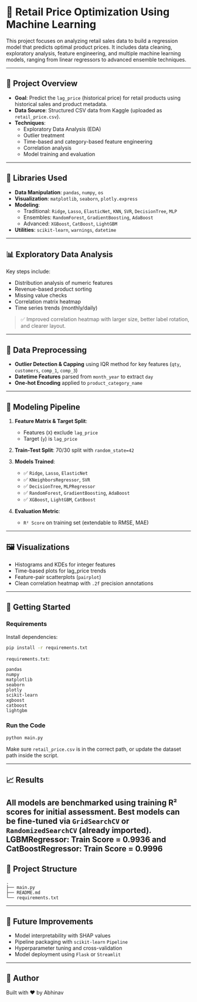 # 🛒 Retail Price Optimization Using Machine Learning

This project focuses on analyzing retail sales data to build a regression model that predicts optimal product prices. It includes data cleaning, exploratory analysis, feature engineering, and multiple machine learning models, ranging from linear regressors to advanced ensemble techniques.

---

## 📌 Project Overview

- **Goal**: Predict the `lag_price` (historical price) for retail products using historical sales and product metadata.
- **Data Source**: Structured CSV data from Kaggle (uploaded as `retail_price.csv`).
- **Techniques**:
  - Exploratory Data Analysis (EDA)
  - Outlier treatment
  - Time-based and category-based feature engineering
  - Correlation analysis
  - Model training and evaluation

---

## 🧰 Libraries Used

- **Data Manipulation**: `pandas`, `numpy`, `os`
- **Visualization**: `matplotlib`, `seaborn`, `plotly.express`
- **Modeling**:
  - Traditional: `Ridge`, `Lasso`, `ElasticNet`, `KNN`, `SVR`, `DecisionTree`, `MLP`
  - Ensembles: `RandomForest`, `GradientBoosting`, `AdaBoost`
  - Advanced: `XGBoost`, `CatBoost`, `LightGBM`
- **Utilities**: `scikit-learn`, `warnings`, `datetime`

---

## 📊 Exploratory Data Analysis

Key steps include:
- Distribution analysis of numeric features
- Revenue-based product sorting
- Missing value checks
- Correlation matrix heatmap
- Time series trends (monthly/daily)

> ✅ Improved correlation heatmap with larger size, better label rotation, and clearer layout.

---

## 🧹 Data Preprocessing

- **Outlier Detection & Capping** using IQR method for key features (`qty`, `customers`, `comp_1`, `comp_3`)
- **Datetime Features** parsed from `month_year` to extract `day`
- **One-hot Encoding** applied to `product_category_name`

---

## 🧠 Modeling Pipeline

1. **Feature Matrix & Target Split**:
   - Features (`X`) exclude `lag_price`
   - Target (`y`) is `lag_price`

2. **Train-Test Split**: 70/30 split with `random_state=42`

3. **Models Trained**:
    - ✅ `Ridge`, `Lasso`, `ElasticNet`
    - ✅ `KNeighborsRegressor`, `SVR`
    - ✅ `DecisionTree`, `MLPRegressor`
    - ✅ `RandomForest`, `GradientBoosting`, `AdaBoost`
    - ✅ `XGBoost`, `LightGBM`, `CatBoost`

4. **Evaluation Metric**:
   - `R² Score` on training set (extendable to RMSE, MAE)

---

## 🖼️ Visualizations

- Histograms and KDEs for integer features
- Time-based plots for lag_price trends
- Feature-pair scatterplots (`pairplot`)
- Clean correlation heatmap with `.2f` precision annotations

---

## 🚀 Getting Started

### Requirements

Install dependencies:

```bash
pip install -r requirements.txt
```

`requirements.txt`:
```
pandas
numpy
matplotlib
seaborn
plotly
scikit-learn
xgboost
catboost
lightgbm
```

### Run the Code

```bash
python main.py
```

Make sure `retail_price.csv` is in the correct path, or update the dataset path inside the script.

---

## 📈 Results

All models are benchmarked using training R² scores for initial assessment. Best models can be fine-tuned via `GridSearchCV` or `RandomizedSearchCV` (already imported).
LGBMRegressor: Train Score = 0.9936 and 
CatBoostRegressor: Train Score = 0.9996
---

## 📂 Project Structure

```
.
├── main.py
├── README.md
└── requirements.txt
```

---

## 🧠 Future Improvements

- Model interpretability with SHAP values
- Pipeline packaging with `scikit-learn` `Pipeline`
- Hyperparameter tuning and cross-validation
- Model deployment using `Flask` or `Streamlit`

---

## 👤 Author

Built with ❤️ by Abhinav

